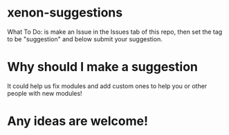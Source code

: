 # xenon-suggestions
What To Do: is make an Issue in the Issues tab of this repo, then set the tag to be "suggestion" and below submit your suggestion.

# Why should I make a suggestion

It could help us fix modules and add custom ones to help you or other people with new modules!

# Any ideas are welcome!
